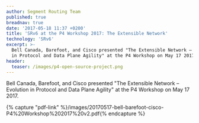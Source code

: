 ```yaml
---
author: Segment Routing Team
published: true
breadnav: true
date: '2017-05-18 11:37 +0200'
title: 'SRv6 at the P4 Workshop 2017: The Extensible Network'
technology: 'SRv6'
excerpt: >-
  Bell Canada, Barefoot, and Cisco presented "The Extensible Network – Evolution
  in Protocol and Data Plane Agility" at the P4 Workshop on May 17 2017.
header:
  teaser: /images/p4-open-source-project.png
---
```

Bell Canada, Barefoot, and Cisco presented "The Extensible Network – Evolution in Protocol and Data Plane Agility" at the P4 Workshop on May 17 2017.

{% capture "pdf-link" %}/images/20170517-bell-barefoot-cisco-P4%20Workshop%202017%20v2.pdf{% endcapture %}

<script src="{{ '/assets/js/pdfobject.min.js' | relative_url }}"></script>
<div class="fitvidsignore" id="pdf"></div>
<script>PDFObject.embed(" {{ pdf-link }} ", "#pdf", {height: "21.5em", width: "31.3em"});</script>
